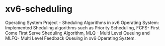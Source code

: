 # xv6-scheduling
Operating System Project - Sheduling Algorithms in xv6 Operating System: Implemented Sheduling algorithms such as Priority Scheduling, FCFS- First Come First Serve Sheduling Algorithm, MLQ - Multi Level Queuing and MLFQ- Multi Level Feedback Queuing in xv6 Operating System.
